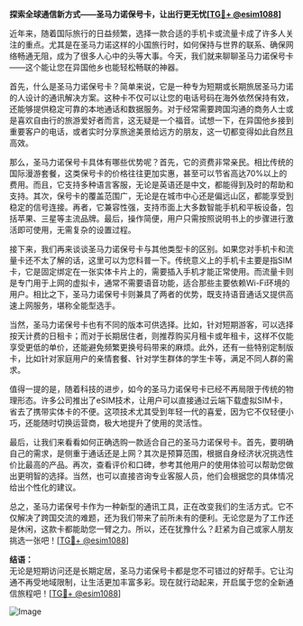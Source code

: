 **探索全球通信新方式——圣马力诺保号卡，让出行更无忧[[TG💪+ @esim1088](https://t.me/s/esim1088)]**

近年来，随着国际旅行的日益频繁，选择一款合适的手机卡或流量卡成了许多人关注的重点。尤其是在圣马力诺这样的小国旅行时，如何保持与世界的联系、确保网络畅通无阻，成为了很多人心中的头等大事。今天，我们就来聊聊圣马力诺保号卡——这个能让您在异国他乡也能轻松畅联的神器。

首先，什么是圣马力诺保号卡？简单来说，它是一种专为短期或长期旅居圣马力诺的人设计的通讯解决方案。这种卡不仅可以让您的电话号码在海外依然保持有效，还能够提供稳定可靠的本地通话和数据服务。对于经常需要跨国沟通的商务人士或是喜欢自由行的旅游爱好者而言，这无疑是一个福音。试想一下，在异国他乡接到重要客户的电话，或者实时分享旅途美景给远方的朋友，这一切都变得如此自然且高效。

那么，圣马力诺保号卡具体有哪些优势呢？首先，它的资费非常亲民。相比传统的国际漫游套餐，这类保号卡的价格往往更加实惠，甚至可以节省高达70%以上的费用。而且，它支持多种语言客服，无论是英语还是中文，都能得到及时的帮助和支持。其次，保号卡的覆盖范围广，无论是在城市中心还是偏远山区，都能享受到稳定的信号连接。再者，它兼容性强，支持市面上大多数智能手机和平板设备，包括苹果、三星等主流品牌。最后，操作简便，用户只需按照说明书上的步骤进行激活即可使用，无需复杂的设置过程。

接下来，我们再来谈谈圣马力诺保号卡与其他类型卡的区别。如果您对手机卡和流量卡还不太了解的话，这里可以为您科普一下。传统意义上的手机卡主要是指SIM卡，它是固定绑定在一张实体卡片上的，需要插入手机才能正常使用。而流量卡则是专门用于上网的虚拟卡，通常不需要语音功能，适合那些主要依赖Wi-Fi环境的用户。相比之下，圣马力诺保号卡则兼具了两者的优势，既支持语音通话又提供高速上网服务，堪称全能型选手。

当然，圣马力诺保号卡也有不同的版本可供选择。比如，针对短期游客，可以选择按天计费的日租卡；而对于长期居住者，则推荐购买月租卡或年租卡，这样不仅能享受更低的单价，还能避免频繁更换号码带来的麻烦。此外，还有一些特别定制版卡，比如针对家庭用户的亲情套餐、针对学生群体的学生卡等，满足不同人群的需求。

值得一提的是，随着科技的进步，如今的圣马力诺保号卡已经不再局限于传统的物理形态。许多公司推出了eSIM技术，让用户可以直接通过云端下载虚拟SIM卡，省去了携带实体卡的不便。这项技术尤其受到年轻一代的喜爱，因为它不仅轻便小巧，还能随时切换运营商，极大地提升了使用的灵活性。

最后，让我们来看看如何正确选购一款适合自己的圣马力诺保号卡。首先，要明确自己的需求，是侧重于通话还是上网？其次是预算范围，根据自身经济状况挑选性价比最高的产品。再次，查看评价和口碑，参考其他用户的使用体验可以帮助您做出更明智的选择。当然，也可以直接咨询专业客服人员，他们会根据您的具体情况给出个性化的建议。

总之，圣马力诺保号卡作为一种新型的通讯工具，正在改变我们的生活方式。它不仅解决了跨国交流的难题，还为我们带来了前所未有的便利。无论您是为了工作还是休闲，这款卡都能助您一臂之力。所以，还在犹豫什么？赶紧为自己或家人朋友挑选一张吧！[[TG💪+ @esim1088](https://t.me/s/esim1088)]

**结语：**  
无论是短期访问还是长期定居，圣马力诺保号卡都是您不可错过的好帮手。它让沟通不再受地域限制，让生活更加丰富多彩。现在就行动起来，开启属于您的全新通信旅程吧！[[TG💪+ @esim1088](https://t.me/s/esim1088)]  

![Image](https://i.postimg.cc/4NQfJmqS/Snipaste-2025-05-13-00-14-12.png)